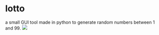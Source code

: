 # lotto
a small GUI tool made in python to generate random numbers between 1 and 99.
<img src="https://scontent-sit4-1.xx.fbcdn.net/v/t1.0-9/14045904_1092928910804090_1283652706520306804_n.jpg?oh=92148cedfe3694df18f53b3533bca13f&oe=5852D27B" />
